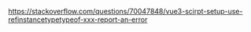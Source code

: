 https://stackoverflow.com/questions/70047848/vue3-scirpt-setup-use-refinstancetypetypeof-xxx-report-an-error